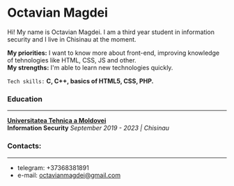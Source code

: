 # Octavian Magdei

Hi! My name is Octavian Magdei. I am a third year student in information security and I live in Chisinau at the moment.

**My priorities:** I want to know more about front-end, improving knowledge of tehnologies like HTML, CSS, JS and other.\
**My strengths:** I'm able to learn new technologies quickly.

`Tech skills:` **C, C++, basics of HTML5, CSS, PHP.**

### Education

---

**[Universitatea Tehnica a Moldovei](https://utm.md/)**\
**Information Security**
_September 2019 - 2023 | Chisinau_

### Contacts:

---

- telegram: +37368381891
- e-mail: octavianmagdei@gmail.com
